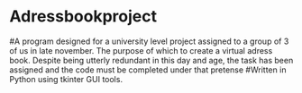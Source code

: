 # Adressbookproject
#A program designed for a university level project assigned to a group of 3 of us in late november. The purpose of which to create a virtual adress book. Despite being utterly redundant in this day and age, the task has been assigned and the code must be completed under that pretense
#Written in Python using tkinter GUI tools.
